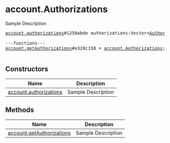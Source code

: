 # account.Authorizations

Sample Description

<pre>
<a href="../constructor/account.authorizations.md">account.authorizations</a>#1250abde authorizations:Vector&lt;<a href="../type/Authorization.md">Authorization</a>&gt; = <a href="../type/account.Authorizations.md">account.Authorizations</a>;

---functions---
<a href="../method/account.getAuthorizations.md">account.getAuthorizations</a>#e320c158 = <a href="../type/account.Authorizations.md">account.Authorizations</a>;

</pre>

## Constructors

| Name | Description |
|------|-------------|
| [account.authorizations](../constructor/account.authorizations.md) | Sample Description |

## Methods

| Name | Description |
|------|-------------|
| [account.getAuthorizations](../method/account.getAuthorizations.md) | Sample Description |
